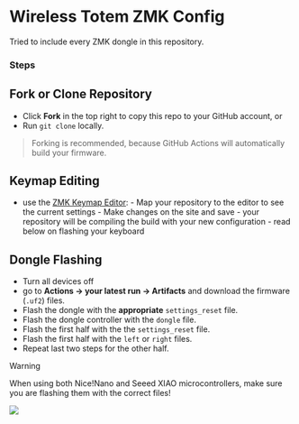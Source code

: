 <h1>Wireless Totem ZMK Config</h1>

Tried to include every ZMK dongle in this repository.


### Steps

## Fork or Clone Repository
   - Click **Fork** in the top right to copy this repo to your GitHub account, or
   - Run `git clone` locally.

   > Forking is recommended, because GitHub Actions will automatically build your firmware.

## Keymap Editing
   -  use the [ZMK Keymap Editor](https://nickcoutsos.github.io/keymap-editor/):
     - Map your repository to the editor to see the current settings
     - Make changes on the site and save
     - your repository will be compiling the build with your new configuration
     - read below on flashing your keyboard

## Dongle Flashing
   - Turn all devices off
   - go to **Actions → your latest run → Artifacts** and download the firmware (`.uf2`) files.
   - Flash the dongle with the **appropriate** `settings_reset` file.
   - Flash the dongle controller with the `dongle` file.
   - Flash the first half with the the `settings_reset` file.
   - Flash the first half with the `left` or `right` files.
   - Repeat last two steps for the other half.

> [!WARNING]  
> When using both Nice!Nano and Seeed XIAO microcontrollers, make sure you are flashing them with the correct files!


<img src="https://raw.githubusercontent.com/karuetech/Totem-ZMK-Wireless-Firmware/bf551d05cbb7dbbcb7ba3f47e92db24be0b34730/keymap-drawer/totem.svg">
    

